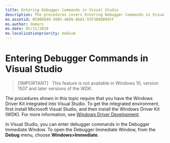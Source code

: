 ```yaml
---
title: Entering Debugger Commands in Visual Studio
description: The procedures covers Entering Debugger Commands in Visual Studio.
ms.assetid: 0590D849-3885-46D9-A6A1-55F3086B95FF
ms.author: domars
ms.date: 05/11/2018
ms.localizationpriority: medium
---
```


# Entering Debugger Commands in Visual Studio

> [!IMPORTANT]  
> This feature is not available in Windows 10, version 1507 and later versions of the WDK.
>

The procedures shown in this topic require that you have the Windows Driver Kit integrated into Visual Studio. To get the integrated environment, first install Microsoft Visual Studio, and then install the Windows Driver Kit (WDK). For more information, see [Windows Driver Development](https://msdn.microsoft.com/library/windows/hardware/ff557573).

In Visual Studio, you can enter debugger commands in the Debugger Immediate Window. To open the Debugger Immediate Window, from the **Debug** menu, choose **Windows&gt;Immediate**.

 

 





